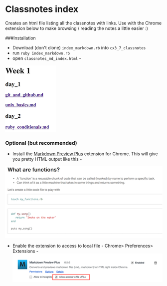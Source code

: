 # Classnotes index

Creates an html file listing all the classnotes with links. Use with the Chrome extension below to make browsing / reading the notes a little easier :)

###Installation

- Download (don't clone) `index_markdown.rb` into `cx3_7_classnotes`
- run `ruby index_markdown.rb`
- open `classnotes_md_index.html` - 

![alt text](https://github.com/abazlinton/classnotes_md_index/blob/master/index.png "Index")


### Optional (but recommended) 
- Install the [Markdown Preview Plus](https://chrome.google.com/webstore/detail/markdown-preview-plus/febilkbfcbhebfnokafefeacimjdckgl) extension for Chrome. This will give you pretty HTML output like this -

![alt text](https://github.com/abazlinton/classnotes_md_index/blob/master/html_output.png "HTML output")
- Enable the extension to access to local file - Chrome> Preferences> Extensions -
![alt text](https://github.com/abazlinton/classnotes_md_index/blob/master/local_files.png "Local files")
